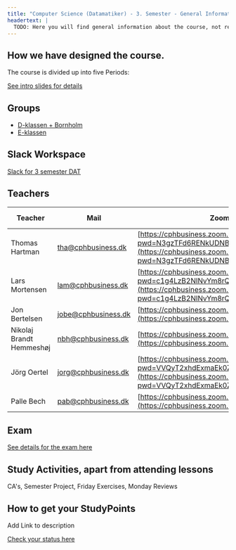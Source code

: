```yaml
---
title: "Computer Science (Datamatiker) - 3. Semester - General Information"
headertext: |
  TODO: Here you will find general information about the course, not related to individual flows/weeks
---
```


## How we have designed the course.

The course is divided up into five Periods:

  <!--BEGIN slides ##-->

[See intro slides for details](https://docs.google.com/presentation/d/1caSmxaTamMNTy9ExJiyskmkFfIskdXSSVkC3TeR6XjE/edit?usp=sharing)

  <!--END slides ##-->

## Groups

- [D-klassen + Bornholm](https://docs.google.com/spreadsheets/d/1I23KhcZTur93aqzPbHyop54MlivasyiyrhYxYx6knF0/edit?usp=sharing)
- [E-klassen](https://docs.google.com/spreadsheets/d/1wQBVc-hkr3Cyo5fg7niibL0mnf2-nf-y69CQPaMHDyw/edit?usp=sharing)

## Slack Workspace

[Slack for 3 semester DAT](dat3-fall-2020.slack.com)

## Teachers

| Teacher                  | Mail                | Zoom Id                                                                                                                                                                | Snippet-file                                                                                                |
| ------------------------ | ------------------- | ---------------------------------------------------------------------------------------------------------------------------------------------------------------------- | ----------------------------------------------------------------------------------------------------------- |
| Thomas Hartman           | tha@cphbusiness.dk  | [https://cphbusiness.zoom.us/my/thomashartmann?pwd=N3gzTFd6RENkUDNBaGR1bjJmajc4UT09](https://cphbusiness.zoom.us/my/thomashartmann?pwd=N3gzTFd6RENkUDNBaGR1bjJmajc4UT09) | - |
| Lars Mortensen           | lam@cphbusiness.dk  | [https://cphbusiness.zoom.us/my/larsmortensen?pwd=c1g4LzB2NlNvYm8rQzRGWWJxMmpkUT09](https://cphbusiness.zoom.us/my/larsmortensen?pwd=c1g4LzB2NlNvYm8rQzRGWWJxMmpkUT09) | [snippet](https://docs.google.com/document/d/1s-Uczqyj0AQG1Kc2pD43M-xr9en3DvPUxRv0rX27u0I/edit?usp=sharing) |
| Jon Bertelsen            | jobe@cphbusiness.dk | [https://cphbusiness.zoom.us/my/jonbertelsen](https://cphbusiness.zoom.us/my/jonbertelsen)                                                                             | -                                                                                                           |
| Nikolaj Brandt Hemmeshøj | nbh@cphbusiness.dk  | [https://cphbusiness.zoom.us/my/nikolajh](https://cphbusiness.zoom.us/my/nikolajh)                                                                                     | -                                                                                                           |
| Jörg Oertel              | jorg@cphbusiness.dk | [https://cphbusiness.zoom.us/j/7415566570?pwd=VVQyT2xhdExmaEk0Z0RqY2ovTU9Bdz09](https://cphbusiness.zoom.us/j/7415566570?pwd=VVQyT2xhdExmaEk0Z0RqY2ovTU9Bdz09)         | -                                                                                                           |
| Palle Bech             | pab@cphbusiness.dk | [https://cphbusiness.zoom.us/my/pallezoom](https://cphbusiness.zoom.us/my/pallezoom)         | -                                                                                                           |



## Exam

[See details for the exam here](https://docs.google.com/document/d/10ZphoI7YLiBDuBiFvh8dsWHdKbC1Ra4k7nKxIsCEZWM/edit?usp=sharing)

## Study Activities, apart from attending lessons

CA's, Semester Project, Friday Exercises, Monday Reviews

## How to get your StudyPoints

Add Link to description

[Check your status here](https://studypoints.info)
